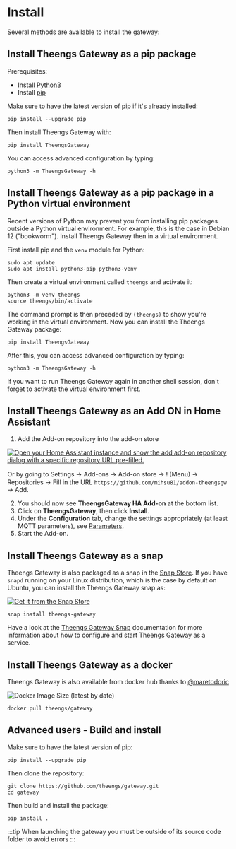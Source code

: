 # Install
Several methods are available to install the gateway:

## Install Theengs Gateway as a pip package
Prerequisites:
* Install [Python3](https://www.python.org/downloads/)
* Install [pip](https://pip.pypa.io/en/stable/installation/)

Make sure to have the latest version of pip if it's already installed:

```shell
pip install --upgrade pip
```

Then install Theengs Gateway with:

```shell
pip install TheengsGateway
```

You can access advanced configuration by typing:

```shell
python3 -m TheengsGateway -h
```

## Install Theengs Gateway as a pip package in a Python virtual environment

Recent versions of Python may prevent you from installing pip packages outside a Python virtual environment. For example, this is the case in Debian 12 ("bookworm"). Install Theengs Gateway then in a virtual environment.

First install pip and the `venv` module for Python:

```shell
sudo apt update
sudo apt install python3-pip python3-venv
```

Then create a virtual environment called `theengs` and activate it:

```shell
python3 -m venv theengs
source theengs/bin/activate
```

The command prompt is then preceded by `(theengs)` to show you're working in the virtual environment. Now you can install the Theengs Gateway package:

```shell
pip install TheengsGateway
```

After this, you can access advanced configuration by typing:

```shell
python3 -m TheengsGateway -h
```

If you want to run Theengs Gateway again in another shell session, don't forget to activate the virtual environment first.

## Install Theengs Gateway as an Add ON in Home Assistant
1. Add the Add-on repository into the add-on store

[![Open your Home Assistant instance and show the add add-on repository dialog with a specific repository URL pre-filled.](https://my.home-assistant.io/badges/supervisor_add_addon_repository.svg)](https://my.home-assistant.io/redirect/supervisor_add_addon_repository/?repository_url=https%3A%2F%2Fgithub.com%2Fmihsu81%2Faddon-theengsgw)

Or by going to Settings -> Add-ons -> Add-on store -> ⁞ (Menu) -> Repositories -> Fill in the URL `https://github.com/mihsu81/addon-theengsgw` -> Add.

2. You should now see **TheengsGateway HA Add-on** at the bottom list.
3. Click on **TheengsGateway**, then click **Install**.
4. Under the **Configuration** tab, change the settings appropriately (at least MQTT parameters), see [Parameters](https://github.com/mihsu81/addon-theengsgw/blob/main/theengsgateway/DOCS.md#parameters).
5. Start the Add-on.

## Install Theengs Gateway as a snap
Theengs Gateway is also packaged as a snap in the [Snap Store](https://snapcraft.io/theengs-gateway). If you have `snapd` running on your Linux distribution, which is the case by default on Ubuntu, you can install the Theengs Gateway snap as:

[![Get it from the Snap Store](https://snapcraft.io/static/images/badges/en/snap-store-white.svg)](https://snapcraft.io/theengs-gateway)

```shell
snap install theengs-gateway
```

Have a look at the [Theengs Gateway Snap](https://github.com/theengs/gateway-snap) documentation for more information about how to configure and start Theengs Gateway as a service.

## Install Theengs Gateway as a docker
Theengs Gateway is also available from docker hub thanks to [@maretodoric](https://github.com/maretodoric)

<img alt="Docker Image Size (latest by date)" src="https://img.shields.io/docker/image-size/theengs/gateway">

```shell
docker pull theengs/gateway
```

## Advanced users - Build and install

Make sure to have the latest version of pip: 

```shell
pip install --upgrade pip
```

Then clone the repository:

```
git clone https://github.com/theengs/gateway.git
cd gateway
```

Then build and install the package:

```
pip install .
```

:::tip
When launching the gateway you must be outside of its source code folder to avoid errors
:::
